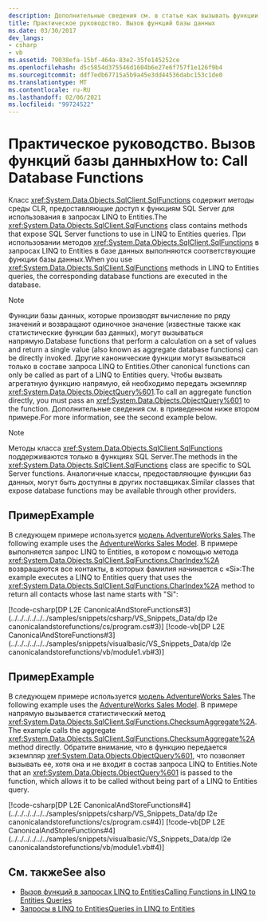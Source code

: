 ```yaml
---
description: Дополнительные сведения см. в статье как вызывать функции базы данных.
title: Практическое руководство. Вызов функций базы данных
ms.date: 03/30/2017
dev_langs:
- csharp
- vb
ms.assetid: 79038efa-15bf-464a-83e2-35fe145252ce
ms.openlocfilehash: d5c5854d375546d1604b6e27e6f757f1e126f9b4
ms.sourcegitcommit: ddf7edb67715a5b9a45e3dd44536dabc153c1de0
ms.translationtype: MT
ms.contentlocale: ru-RU
ms.lasthandoff: 02/06/2021
ms.locfileid: "99724522"
---
```

# <a name="how-to-call-database-functions"></a><span data-ttu-id="40995-103">Практическое руководство. Вызов функций базы данных</span><span class="sxs-lookup"><span data-stu-id="40995-103">How to: Call Database Functions</span></span>

<span data-ttu-id="40995-104">Класс <xref:System.Data.Objects.SqlClient.SqlFunctions> содержит методы среды CLR, предоставляющие доступ к функциям SQL Server для использования в запросах LINQ to Entities.</span><span class="sxs-lookup"><span data-stu-id="40995-104">The <xref:System.Data.Objects.SqlClient.SqlFunctions> class contains methods that expose SQL Server functions to use in LINQ to Entities queries.</span></span> <span data-ttu-id="40995-105">При использовании методов <xref:System.Data.Objects.SqlClient.SqlFunctions> в запросах LINQ to Entities в базе данных выполняются соответствующие функции базы данных.</span><span class="sxs-lookup"><span data-stu-id="40995-105">When you use <xref:System.Data.Objects.SqlClient.SqlFunctions> methods in LINQ to Entities queries, the corresponding database functions are executed in the database.</span></span>  
  
> [!NOTE]
> <span data-ttu-id="40995-106">Функции базы данных, которые производят вычисление по ряду значений и возвращают одиночное значение (известные также как статистические функции баз данных), могут вызываться напрямую.</span><span class="sxs-lookup"><span data-stu-id="40995-106">Database functions that perform a calculation on a set of values and return a single value (also known as aggregate database functions) can be directly invoked.</span></span> <span data-ttu-id="40995-107">Другие канонические функции могут вызываться только в составе запроса LINQ to Entities.</span><span class="sxs-lookup"><span data-stu-id="40995-107">Other canonical functions can only be called as part of a LINQ to Entities query.</span></span> <span data-ttu-id="40995-108">Чтобы вызвать агрегатную функцию напрямую, ей необходимо передать экземпляр <xref:System.Data.Objects.ObjectQuery%601>.</span><span class="sxs-lookup"><span data-stu-id="40995-108">To call an aggregate function directly, you must pass an <xref:System.Data.Objects.ObjectQuery%601> to the function.</span></span> <span data-ttu-id="40995-109">Дополнительные сведения см. в приведенном ниже втором примере.</span><span class="sxs-lookup"><span data-stu-id="40995-109">For more information, see the second example below.</span></span>  
  
> [!NOTE]
> <span data-ttu-id="40995-110">Методы класса <xref:System.Data.Objects.SqlClient.SqlFunctions> поддерживаются только в функциях SQL Server.</span><span class="sxs-lookup"><span data-stu-id="40995-110">The methods in the <xref:System.Data.Objects.SqlClient.SqlFunctions> class are specific to SQL Server functions.</span></span> <span data-ttu-id="40995-111">Аналогичные классы, предоставляющие функции баз данных, могут быть доступны в других поставщиках.</span><span class="sxs-lookup"><span data-stu-id="40995-111">Similar classes that expose database functions may be available through other providers.</span></span>  
  
## <a name="example"></a><span data-ttu-id="40995-112">Пример</span><span class="sxs-lookup"><span data-stu-id="40995-112">Example</span></span>  

 <span data-ttu-id="40995-113">В следующем примере используется [модель AdventureWorks Sales](https://github.com/Microsoft/sql-server-samples/releases/tag/adventureworks).</span><span class="sxs-lookup"><span data-stu-id="40995-113">The following example uses the [AdventureWorks Sales Model](https://github.com/Microsoft/sql-server-samples/releases/tag/adventureworks).</span></span> <span data-ttu-id="40995-114">В примере выполняется запрос LINQ to Entities, в котором с помощью метода <xref:System.Data.Objects.SqlClient.SqlFunctions.CharIndex%2A> возвращаются все контакты, в которых фамилия начинается с «Si»:</span><span class="sxs-lookup"><span data-stu-id="40995-114">The example executes a LINQ to Entities query that uses the <xref:System.Data.Objects.SqlClient.SqlFunctions.CharIndex%2A> method to return all contacts whose last name starts with "Si":</span></span>  
  
 [!code-csharp[DP L2E CanonicalAndStoreFunctions#3](../../../../../../samples/snippets/csharp/VS_Snippets_Data/dp l2e canonicalandstorefunctions/cs/program.cs#3)]
 [!code-vb[DP L2E CanonicalAndStoreFunctions#3](../../../../../../samples/snippets/visualbasic/VS_Snippets_Data/dp l2e canonicalandstorefunctions/vb/module1.vb#3)]  
  
## <a name="example"></a><span data-ttu-id="40995-115">Пример</span><span class="sxs-lookup"><span data-stu-id="40995-115">Example</span></span>  

 <span data-ttu-id="40995-116">В следующем примере используется [модель AdventureWorks Sales](https://github.com/Microsoft/sql-server-samples/releases/tag/adventureworks).</span><span class="sxs-lookup"><span data-stu-id="40995-116">The following example uses the [AdventureWorks Sales Model](https://github.com/Microsoft/sql-server-samples/releases/tag/adventureworks).</span></span> <span data-ttu-id="40995-117">В примере напрямую вызывается статистический метод <xref:System.Data.Objects.SqlClient.SqlFunctions.ChecksumAggregate%2A>.</span><span class="sxs-lookup"><span data-stu-id="40995-117">The example calls the aggregate <xref:System.Data.Objects.SqlClient.SqlFunctions.ChecksumAggregate%2A> method directly.</span></span> <span data-ttu-id="40995-118">Обратите внимание, что в функцию передается экземпляр <xref:System.Data.Objects.ObjectQuery%601>, что позволяет вызывать ее, хотя она и не входит в состав запроса LINQ to Entities.</span><span class="sxs-lookup"><span data-stu-id="40995-118">Note that an <xref:System.Data.Objects.ObjectQuery%601> is passed to the function, which allows it to be called without being part of a LINQ to Entities query.</span></span>  
  
 [!code-csharp[DP L2E CanonicalAndStoreFunctions#4](../../../../../../samples/snippets/csharp/VS_Snippets_Data/dp l2e canonicalandstorefunctions/cs/program.cs#4)]
 [!code-vb[DP L2E CanonicalAndStoreFunctions#4](../../../../../../samples/snippets/visualbasic/VS_Snippets_Data/dp l2e canonicalandstorefunctions/vb/module1.vb#4)]  
  
## <a name="see-also"></a><span data-ttu-id="40995-119">См. также</span><span class="sxs-lookup"><span data-stu-id="40995-119">See also</span></span>

- [<span data-ttu-id="40995-120">Вызов функций в запросах LINQ to Entities</span><span class="sxs-lookup"><span data-stu-id="40995-120">Calling Functions in LINQ to Entities Queries</span></span>](calling-functions-in-linq-to-entities-queries.md)
- [<span data-ttu-id="40995-121">Запросы в LINQ to Entities</span><span class="sxs-lookup"><span data-stu-id="40995-121">Queries in LINQ to Entities</span></span>](queries-in-linq-to-entities.md)
